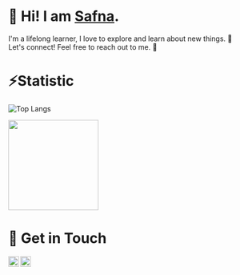 # 🙌 Hi! I am [Safna](https://id.linkedin.com/in/safna-faradillah).
I'm a lifelong learner, I love to explore and learn about new things. 🚀<br>
Let's connect! Feel free to reach out to me. 💌

# ⚡Statistic
![Top Langs](https://github-readme-stats.vercel.app/api/top-langs/?username=safnana&theme=dark&show_icons=true&layout=compact&langs_count=7) <br> 
<p align="left">
<a href="https://github.com/safnana">
  <img height="180em" src="https://github-readme-stats-eight-theta.vercel.app/api?username=safnana&show_icons=true&theme=dark&include_all_commits=true&count_private=true"/>
</a>
</p>

# 👀 Get in Touch
<a href="https://id.linkedin.com/in/safna-faradillah"><img align="left" title="linkedin" width="21px" src="https://upload.wikimedia.org/wikipedia/commons/thumb/c/ca/LinkedIn_logo_initials.png/480px-LinkedIn_logo_initials.png"/></a>
<a href="https://www.instagram.com/farphoria/"><img align="left" title="instagram" width="21px" src="https://upload.wikimedia.org/wikipedia/commons/thumb/a/a5/Instagram_icon.png/1200px-Instagram_icon.png"/></a>



